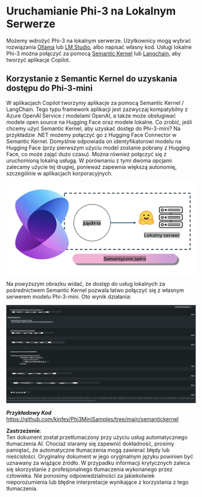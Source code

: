 # **Uruchamianie Phi-3 na Lokalnym Serwerze**

Możemy wdrożyć Phi-3 na lokalnym serwerze. Użytkownicy mogą wybrać rozwiązania [Ollama](https://ollama.com) lub [LM Studio](https://llamaedge.com), albo napisać własny kod. Usługi lokalne Phi-3 można połączyć za pomocą [Semantic Kernel](https://github.com/microsoft/semantic-kernel?WT.mc_id=aiml-138114-kinfeylo) lub [Langchain](https://www.langchain.com/), aby tworzyć aplikacje Copilot.


## **Korzystanie z Semantic Kernel do uzyskania dostępu do Phi-3-mini**

W aplikacjach Copilot tworzymy aplikacje za pomocą Semantic Kernel / LangChain. Tego typu framework aplikacji jest zazwyczaj kompatybilny z Azure OpenAI Service / modelami OpenAI, a także może obsługiwać modele open source na Hugging Face oraz modele lokalne. Co zrobić, jeśli chcemy użyć Semantic Kernel, aby uzyskać dostęp do Phi-3-mini? Na przykładzie .NET możemy połączyć go z Hugging Face Connector w Semantic Kernel. Domyślnie odpowiada on identyfikatorowi modelu na Hugging Face (przy pierwszym użyciu model zostanie pobrany z Hugging Face, co może zająć dużo czasu). Można również połączyć się z uruchomioną lokalną usługą. W porównaniu z tymi dwoma opcjami zalecamy użycie tej drugiej, ponieważ zapewnia większą autonomię, szczególnie w aplikacjach korporacyjnych.

![sk](../../../../../translated_images/sk.c244b32f4811c6f0938b9e95b0b2f4b28105bff6495bdc3b24cd42b3e3e89bb9.pl.png)


Na powyższym obrazku widać, że dostęp do usług lokalnych za pośrednictwem Semantic Kernel pozwala łatwo połączyć się z własnym serwerem modelu Phi-3-mini. Oto wynik działania:


![skrun](../../../../../translated_images/skrun.fb7a635a22ae8b7919d6e15c0eb27262526ed69728c5a1d2773a97d4562657c7.pl.png)

***Przykładowy Kod*** https://github.com/kinfey/Phi3MiniSamples/tree/main/semantickernel

**Zastrzeżenie**:  
Ten dokument został przetłumaczony przy użyciu usług automatycznego tłumaczenia AI. Chociaż staramy się zapewnić dokładność, prosimy pamiętać, że automatyczne tłumaczenia mogą zawierać błędy lub nieścisłości. Oryginalny dokument w jego oryginalnym języku powinien być uznawany za wiążące źródło. W przypadku informacji krytycznych zaleca się skorzystanie z profesjonalnego tłumaczenia wykonanego przez człowieka. Nie ponosimy odpowiedzialności za jakiekolwiek nieporozumienia lub błędne interpretacje wynikające z korzystania z tego tłumaczenia.